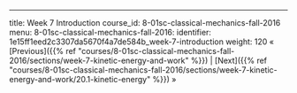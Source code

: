 ---
title: Week 7 Introduction
course_id: 8-01sc-classical-mechanics-fall-2016
menu:
  8-01sc-classical-mechanics-fall-2016:
    identifier: 1e15ff1eed2c3307da5670f4a7de584b_week-7-introduction
    weight: 120
« [Previous]({{% ref "courses/8-01sc-classical-mechanics-fall-2016/sections/week-7-kinetic-energy-and-work" %}}) | [Next]({{% ref "courses/8-01sc-classical-mechanics-fall-2016/sections/week-7-kinetic-energy-and-work/20.1-kinetic-energy" %}}) »